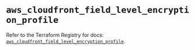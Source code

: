 # `aws_cloudfront_field_level_encryption_profile`

Refer to the Terraform Registry for docs: [`aws_cloudfront_field_level_encryption_profile`](https://registry.terraform.io/providers/hashicorp/aws/5.72.1/docs/resources/cloudfront_field_level_encryption_profile).
